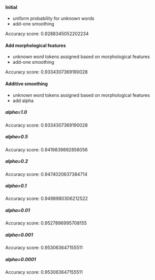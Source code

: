 #### Initial

- uniform probability for unknown words
- add-one smoothing

Accuracy score: 0.9288345052202234

#### Add morphological features

- unknown word tokens assigned based on morphological features
- add-one smoothing

Accuracy score: 0.9334307369190028

#### Additive smoothing

- unknown word tokens assigned based on morphological features
- add alpha

##### alpha=1.0

Accuracy score: 0.9334307369190028

##### alpha=0.5

Accuracy score: 0.9419839892856056

##### alpha=0.2

Accuracy score: 0.9474020637384714

##### alpha=0.1

Accuracy score: 0.9498980306212522

##### alpha=0.01

Accuracy score: 0.9527896995708155

##### alpha=0.001

Accuracy score: 0.953063647155511

##### alpha=0.0001

Accuracy score: 0.953063647155511
